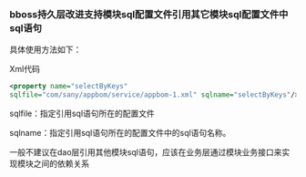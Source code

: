 ### bboss持久层改进支持模块sql配置文件引用其它模块sql配置文件中sql语句

具体使用方法如下：

Xml代码

```xml
<property name="selectByKeys"  
sqlfile="com/sany/appbom/service/appbom-1.xml" sqlname="selectByKeys"/>  
```

  sqlfile：指定引用sql语句所在的配置文件

sqlname：指定引用sql语句所在的配置文件中的sql语句名称。

一般不建议在dao层引用其他模块sql语句，应该在业务层通过模块业务接口来实现模块之间的依赖关系  